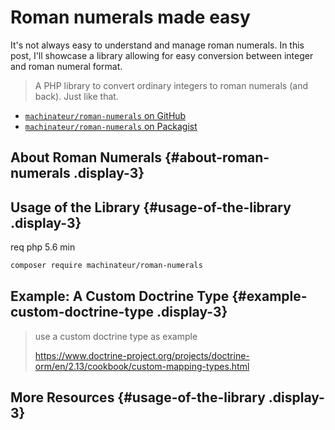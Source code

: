 # Roman numerals made easy

It's not always easy to understand and manage roman numerals. In this post, I'll showcase a library allowing for easy
 conversion between integer and roman numeral format.

> A PHP library to convert ordinary integers to roman numerals (and back). Just like that.

- [`machinateur/roman-numerals` on GitHub](https://github.com/machinateur/roman-numerals)
- [`machinateur/roman-numerals` on Packagist](https://packagist.org/packages/machinateur/roman-numerals)

## About Roman Numerals {#about-roman-numerals .display-3}

## Usage of the Library {#usage-of-the-library .display-3}

req php 5.6 min

```bash
composer require machinateur/roman-numerals
```

## Example: A Custom Doctrine Type {#example-custom-doctrine-type .display-3}

> use a custom doctrine type as example
> 
> https://www.doctrine-project.org/projects/doctrine-orm/en/2.13/cookbook/custom-mapping-types.html

## More Resources {#usage-of-the-library .display-3}
